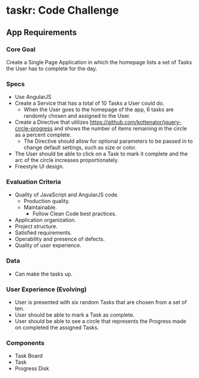 # taskr: Code Challenge

## App Requirements

### Core Goal
Create a Single Page Application in which the homepage lists a set of Tasks the User has to complete for the day.

### Specs

* Use AngularJS
* Create a Service that has a total of 10 Tasks a User could do.
    * When the User goes to the homepage of the app, 6 tasks are randomly chosen and assigned to the User.
* Create a Directive that utilizes https://github.com/kottenator/jquery-circle-progress and shows the number of items remaining in the circle as a percent complete.
    * The Directive should allow for optional parameters to be passed in to change default settings, such as size or color.
* The User should be able to click on a Task to mark it complete and the arc of the circle increases proportionately.
* Freestyle UI design.


### Evaluation Criteria

* Quality of JavaScript  and AngularJS code.
    * Production quality.
    * Maintainable.
        * Follow Clean Code best practices.
* Application organization.
* Project structure.
* Satisfied requirements.
* Operability and presence of defects.
* Quality of user experience.

### Data

* Can make the tasks up.

### User Experience (Evolving)

* User is presented with six random Tasks that are chosen from a set of ten.
* User should be able to mark a Task as complete.
* User should be able to see a circle that represents the Progress made on completed the assigned Tasks.


### Components

* Task Board
* Task
* Progress Disk
